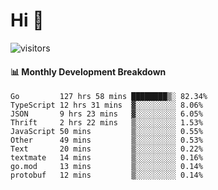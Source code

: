 # Hi 👋
 
![visitors](https://visitor-badge.glitch.me/badge?page_id=sorcererxw.sorcererx)

#### 📊 Monthly Development Breakdown

<!--START_SECTION:waka-->
```text
Go         127 hrs 58 mins ████████▒░ 82.34%
TypeScript 12 hrs 31 mins  ▓░░░░░░░░░ 8.06%
JSON       9 hrs 23 mins   ▓░░░░░░░░░ 6.05%
Thrift     2 hrs 22 mins   ▒░░░░░░░░░ 1.53%
JavaScript 50 mins         ▒░░░░░░░░░ 0.55%
Other      49 mins         ▒░░░░░░░░░ 0.53%
Text       20 mins         ▒░░░░░░░░░ 0.22%
textmate   14 mins         ▒░░░░░░░░░ 0.16%
go.mod     13 mins         ▒░░░░░░░░░ 0.14%
protobuf   12 mins         ▒░░░░░░░░░ 0.14%
```
<!--END_SECTION:waka-->
